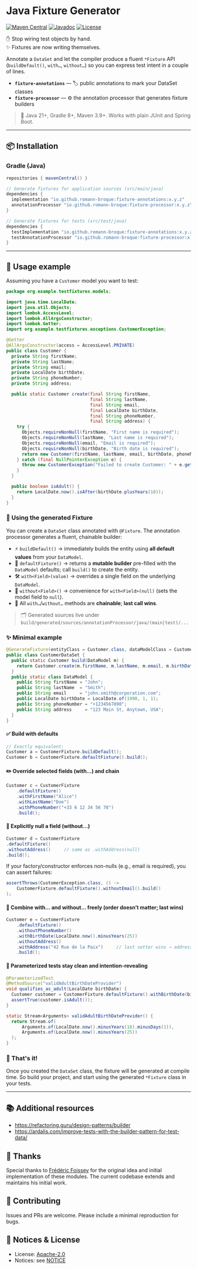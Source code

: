 # Java Fixture Generator

[![Maven Central](https://img.shields.io/maven-central/v/io.github.romann-broque/fixture-annotations.svg?label=maven%20central)](https://central.sonatype.com/artifact/io.github.romann-broque/fixture-annotations)
[![Javadoc](https://javadoc.io/badge2/io.github.romann-broque/fixture-annotations/javadoc.svg)](https://javadoc.io/doc/io.github.romann-broque/fixture-annotations)
[![License](https://img.shields.io/badge/License-Apache_2.0-blue.svg)](./LICENSE)

✋ Stop wiring test objects by hand. </br> ✨ Fixtures are now writing themselves. </br>

Annotate a `DataSet` and let the compiler produce a fluent `*Fixture` API (`buildDefault()`, `with…`, `without…`) so you can express test intent in a couple of lines.

- **`fixture-annotations`** — 🏷️ public annotations to mark your DataSet classes
- **`fixture-processor`** — ⚙️ the annotation processor that generates fixture builders

> 🔧 Java 21+, Gradle 8+, Maven 3.9+. Works with plain JUnit and Spring Boot.

---

## 📦 Installation

### Gradle (Java)

```groovy
repositories { mavenCentral() }

// Generate fixtures for application sources (src/main/java)
dependencies {
  implementation "io.github.romann-broque:fixture-annotations:x.y.z"
  annotationProcessor "io.github.romann-broque:fixture-processor:x.y.z"
}

// Generate fixtures for tests (src/test/java)
dependencies {
  testImplementation "io.github.romann-broque:fixture-annotations:x.y.z"
  testAnnotationProcessor "io.github.romann-broque:fixture-processor:x.y.z"
}

```
---

## 🧪 Usage example

Assuming you have a `Customer` model you want to test:

```java
package org.example.testfixtures.models;

import java.time.LocalDate;
import java.util.Objects;
import lombok.AccessLevel;
import lombok.AllArgsConstructor;
import lombok.Getter;
import org.example.testfixtures.exceptions.CustomerException;

@Getter
@AllArgsConstructor(access = AccessLevel.PRIVATE)
public class Customer {
  private String firstName;
  private String lastName;
  private String email;
  private LocalDate birthDate;
  private String phoneNumber;
  private String address;

  public static Customer create(final String firstName,
                                final String lastName,
                                final String email,
                                final LocalDate birthDate,
                                final String phoneNumber,
                                final String address) {
    try {
      Objects.requireNonNull(firstName, "First name is required");
      Objects.requireNonNull(lastName, "Last name is required");
      Objects.requireNonNull(email, "Email is required");
      Objects.requireNonNull(birthDate, "Birth date is required");
      return new Customer(firstName, lastName, email, birthDate, phoneNumber, address);
    } catch (final NullPointerException e) {
      throw new CustomerException("Failed to create Customer: " + e.getMessage());
    }
  }

  public boolean isAdult() {
    return LocalDate.now().isAfter(birthDate.plusYears(18));
  }
}
```

### 🧩 Using the generated Fixture

You can create a `DataSet` class annotated with `@Fixture`.
The annotation processor generates a fluent, chainable builder:

- ⚡ `buildDefault()` → immediately builds the entity using **all default values** from your `DataModel`.
- 🧱 `defaultFixture()` → returns a **mutable builder** pre-filled with the `DataModel` defaults; call `build()` to create the entity.
- 🛠️ `with<Field>(value)` → overrides a single field on the underlying `DataModel`.
- 🚫 `without<Field>()` → convenience for `with<Field>(null)` (sets the model field to `null`).
- 🔗 All `with…`/`without…` methods are **chainable**; **last call wins**.

> 🗂️ Generated sources live under  
> `build/generated/sources/annotationProcessor/java/(main|test)/...`

### ✨ Minimal example

```java
@GenerateFixture(entityClass = Customer.class, dataModelClass = CustomerDataSet.DataModel.class)
public class CustomerDataSet {
  public static Customer build(DataModel m) {
    return Customer.create(m.firstName, m.lastName, m.email, m.birthDate, m.phoneNumber, m.address);
  }
  public static class DataModel {
    public String firstName = "John";
    public String lastName  = "Smith";
    public String email     = "john.smith@corporation.com";
    public LocalDate birthDate = LocalDate.of(1990, 1, 1);
    public String phoneNumber = "+1234567890";
    public String address     = "123 Main St, Anytown, USA";
  }
}
```
#### ✅ Build with defaults

```java
// Exactly equivalent:
Customer a = CustomerFixture.buildDefault();
Customer b = CustomerFixture.defaultFixture().build();
```

#### ✏️ Override selected fields (with…) and chain

```java
Customer c = CustomerFixture
    .defaultFixture()
    .withFirstName("Alice")
    .withLastName("Doe")
    .withPhoneNumber("+33 6 12 34 56 78")
    .build();
```

#### 🚫 Explicitly null a field (without…)

```java
Customer d = CustomerFixture
.defaultFixture()
.withoutAddress()     // same as .withAddress(null)
.build();
```
If your factory/constructor enforces non-nulls (e.g., email is required), you can assert failures:
```java
assertThrows(CustomerException.class, () ->
    CustomerFixture.defaultFixture().withoutEmail().build()
);
```
#### 🔀 Combine with… and without… freely (order doesn’t matter; last wins)

```java
Customer e = CustomerFixture
    .defaultFixture()
    .withoutPhoneNumber()
    .withBirthDate(LocalDate.now().minusYears(25))
    .withoutAddress()
    .withAddress("42 Rue de la Paix")     // last setter wins → address is NOT null
    .build();
```

#### 🔁 Parameterized tests stay clean and intention-revealing

```java
@ParameterizedTest
@MethodSource("validAdultBirthDateProvider")
void qualifies_as_adult(LocalDate birthDate) {
  Customer customer = CustomerFixture.defaultFixture().withBirthDate(birthDate).build();
  assertTrue(customer.isAdult());
}

static Stream<Arguments> validAdultBirthDateProvider() {
  return Stream.of(
      Arguments.of(LocalDate.now().minusYears(18).minusDays(1)),
      Arguments.of(LocalDate.now().minusYears(25))
  );
}
```
### 🎉 That's it!
Once you created the `DataSet` class, the fixture will be generated at compile time.
So build your project, and start using the generated `*Fixture` class in your tests.

---

## 📚 Additional resources

- https://refactoring.guru/design-patterns/builder
- https://ardalis.com/improve-tests-with-the-builder-pattern-for-test-data/

## 🙏 Thanks

Special thanks to [Frédéric Foissey](https://github.com/ffoissey) for the original idea and initial implementation of these modules. The current codebase extends and maintains his initial work.

## 🤝 Contributing

Issues and PRs are welcome. Please include a minimal reproduction for bugs.

## 📄 Notices & License

- License: [Apache-2.0](./LICENSE)
- Notices: see [NOTICE](./NOTICE)
